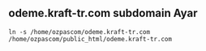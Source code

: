 




## odeme.kraft-tr.com subdomain Ayar

```
ln -s /home/ozpascom/odeme.kraft-tr.com /home/ozpascom/public_html/odeme.kraft-tr.com
```


